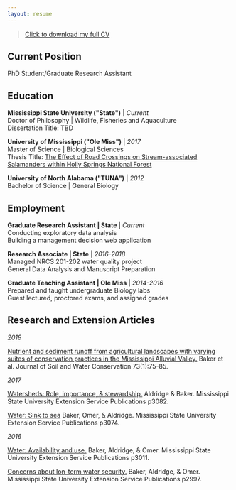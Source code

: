 ```yaml
---
layout: resume
---
```


> [Click to download my full CV](https://github.com/AldridgeCaleb/aldridgecaleb.github.io/blob/master/images/Aldridge_CV_2018-02-07.pdf)

## Current Position

PhD Student/Graduate Research Assistant



## Education

__Mississippi State University ("State")__ | _Current_  
    Doctor of Philosophy | Wildlife, Fisheries and Aquaculture  
    Dissertation Title: TBD  

__University of Mississippi ("Ole Miss")__ | _2017_  
    Master of Science | Biological Sciences  
    Thesis Title: [The Effect of Road Crossings on Stream-associated Salamanders within Holly Springs National Forest](https://search.proquest.com/pqdtglobal/docview/1925911777/previewPDF/C545681D238C470FPQ/1?accountid=34815)  
    
__University of North Alabama ("TUNA")__ | _2012_  
    Bachelor of Science | General Biology  



## Employment

__Graduate Research Assistant | State__ | _Current_  
    Conducting exploratory data analysis  
    Building a management decision web application  
  
__Research Associate | State__ | _2016-2018_  
    Managed NRCS 201-202 water quality project  
    General Data Analysis and Manuscript Preparation  
  
__Graduate Teaching Assistant | Ole Miss__ | _2014-2016_  
    Prepared and taught undergraduate Biology labs  
    Guest lectured, proctored exams, and assigned grades


## Research and Extension Articles

_2018_

[Nutrient and sediment runoff from agricultural landscapes with varying suites of conservation practices in the Mississippi Alluvial Valley.](http://www.jswconline.org/content/73/1/75.short) Baker et al. Journal of Soil and Water Conservation 73(1):75-85.
  
_2017_

[Watersheds: Role, importance, & stewardship.](http://extension.msstate.edu/sites/default/files/publications/publications/p3082.pdf) Aldridge & Baker. Mississippi State University Extension Service Publications p3082.

[Water: Sink to sea](http://extension.msstate.edu/sites/default/files/publications/publications/p3074.pdf) Baker, Omer, & Aldridge. Mississippi State University Extension Service Publications p3074.

_2016_

[Water: Availability and use.](http://extension.msstate.edu/sites/default/files/publications/publications/p3011.pdf) Baker, Aldridge, & Omer. Mississippi State University Extension Service Publications p3011.

[Concerns about lon-term water security.](http://extension.msstate.edu/sites/default/files/publications/publications/p2997.pdf) Baker, Aldridge, & Omer. Mississippi State University Extension Service Publications p2997.



<!-- ### Footer

Last updated: 2018-02-09 -->
